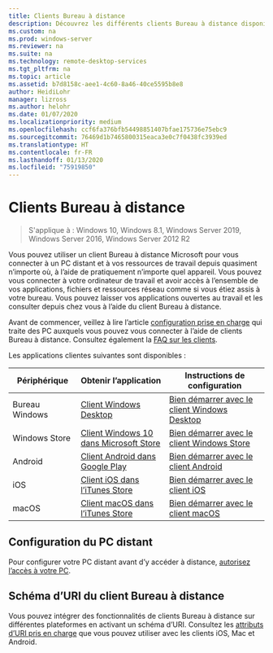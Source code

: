 ```yaml
---
title: Clients Bureau à distance
description: Découvrez les différents clients Bureau à distance disponibles pour tous vos appareils
ms.custom: na
ms.prod: windows-server
ms.reviewer: na
ms.suite: na
ms.technology: remote-desktop-services
ms.tgt_pltfrm: na
ms.topic: article
ms.assetid: b7d8158c-aee1-4c60-8a46-40ce5595b8e8
author: HeidiLohr
manager: lizross
ms.author: helohr
ms.date: 01/07/2020
ms.localizationpriority: medium
ms.openlocfilehash: ccf6fa376bfb54498851407bfae175736e75ebc9
ms.sourcegitcommit: 76469d1b7465800315eaca3e0c7f0438fc3939ed
ms.translationtype: HT
ms.contentlocale: fr-FR
ms.lasthandoff: 01/13/2020
ms.locfileid: "75919850"
---
```

# <a name="remote-desktop-clients"></a>Clients Bureau à distance

>S'applique à : Windows 10, Windows 8.1, Windows Server 2019, Windows Server 2016, Windows Server 2012 R2

Vous pouvez utiliser un client Bureau à distance Microsoft pour vous connecter à un PC distant et à vos ressources de travail depuis quasiment n’importe où, à l’aide de pratiquement n’importe quel appareil. Vous pouvez vous connecter à votre ordinateur de travail et avoir accès à l’ensemble de vos applications, fichiers et ressources réseau comme si vous étiez assis à votre bureau. Vous pouvez laisser vos applications ouvertes au travail et les consulter depuis chez vous à l’aide du client Bureau à distance.

Avant de commencer, veillez à lire l’article [configuration prise en charge](remote-desktop-supported-config.md) qui traite des PC auxquels vous pouvez vous connecter à l’aide de clients Bureau à distance. Consultez également la [FAQ sur les clients](remote-desktop-client-faq.md).

Les applications clientes suivantes sont disponibles :

| Périphérique          | Obtenir l’application                                                                                                  | Instructions de configuration                                                                |
|-----------------|-----------------------------------------------------------------------------------------------------------------|-----------------------------------------------------------------------------------|
| Bureau Windows | [Client Windows Desktop](windowsdesktop.md#install-the-client)                                               | [Bien démarrer avec le client Windows Desktop](windowsdesktop.md) |
| Windows Store   | [Client Windows 10 dans Microsoft Store](https://go.microsoft.com/fwlink/?LinkID=616709)                   | [Bien démarrer avec le client Windows Store](windows.md)          |
| Android         | [Client Android dans Google Play](https://play.google.com/store/apps/details?id=com.microsoft.rdc.android)     | [Bien démarrer avec le client Android](remote-desktop-android.md) |
| iOS             | [Client iOS dans l’iTunes Store](https://itunes.apple.com/app/microsoft-remote-desktop/id714464092?mt=8)     | [Bien démarrer avec le client iOS](remote-desktop-ios.md)         |
| macOS           | [Client macOS dans l’iTunes Store](https://itunes.apple.com/app/microsoft-remote-desktop/id1295203466?mt=12) | [Bien démarrer avec le client macOS](remote-desktop-mac.md)       |

## <a name="configuring-the-remote-pc"></a>Configuration du PC distant

Pour configurer votre PC distant avant d’y accéder à distance, [autorisez l’accès à votre PC](remote-desktop-allow-access.md).

## <a name="remote-desktop-client-uri-scheme"></a>Schéma d’URI du client Bureau à distance

Vous pouvez intégrer des fonctionnalités de clients Bureau à distance sur différentes plateformes en activant un schéma d’URI. Consultez les [attributs d’URI pris en charge](remote-desktop-uri.md) que vous pouvez utiliser avec les clients iOS, Mac et Android.
